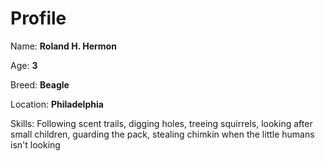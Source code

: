 # Profile

Name:   **Roland H. Hermon**

Age:    **3**

Breed:  **Beagle**

Location: **Philadelphia**

Skills: Following scent trails, digging holes, treeing squirrels, looking after small children, guarding the pack, stealing chimkin when the little humans isn't looking